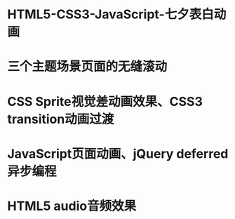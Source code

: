# HTML5-CSS3-JavaScript-七夕表白动画
# 三个主题场景页面的无缝滚动
# CSS Sprite视觉差动画效果、CSS3 transition动画过渡
# JavaScript页面动画、jQuery deferred异步编程
# HTML5 audio音频效果
